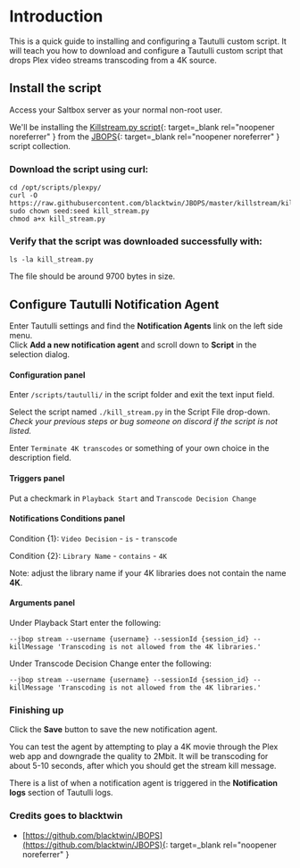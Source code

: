 # Introduction
This is a quick guide to installing and configuring a Tautulli custom script. It will teach you how to download and configure a Tautulli custom script that drops Plex video streams transcoding from a 4K source.

## Install the script
Access your Saltbox server as your normal non-root user.

We'll be installing the [Killstream.py script](https://github.com/blacktwin/JBOPS/tree/master/killstream){: target=_blank rel="noopener noreferrer" } from the [JBOPS](https://github.com/blacktwin/JBOPS){: target=_blank rel="noopener noreferrer" } script collection.

### Download the script using curl:
```shell
cd /opt/scripts/plexpy/
curl -O https://raw.githubusercontent.com/blacktwin/JBOPS/master/killstream/kill_stream.py
sudo chown seed:seed kill_stream.py
chmod a+x kill_stream.py
```

### Verify that the script was downloaded successfully with:
```
ls -la kill_stream.py
```

The file should be around 9700 bytes in size.

## Configure Tautulli Notification Agent
Enter Tautulli settings and find the **Notification Agents** link on the left side menu.\
Click **Add a new notification agent** and scroll down to **Script** in the selection dialog.

#### Configuration panel
Enter `/scripts/tautulli/` in the script folder and exit the text input field.

Select the script named `./kill_stream.py` in the Script File drop-down.\
_Check your previous steps or bug someone on discord if the script is not listed._

Enter `Terminate 4K transcodes` or something of your own choice in the description field.

#### Triggers panel

Put a checkmark in `Playback Start` and `Transcode Decision Change`

#### Notifications Conditions panel

Condition {1}: `Video Decision` - `is` - `transcode`

Condition {2}: `Library Name` - `contains` - `4K`

Note: adjust the library name if your 4K libraries does not contain the name **4K**.

#### Arguments panel

Under Playback Start enter the following:
```
--jbop stream --username {username} --sessionId {session_id} --killMessage 'Transcoding is not allowed from the 4K libraries.'
```
Under Transcode Decision Change enter the following:
```
--jbop stream --username {username} --sessionId {session_id} --killMessage 'Transcoding is not allowed from the 4K libraries.'
```

### Finishing up
Click the **Save** button to save the new notification agent.

You can test the agent by attempting to play a 4K movie through the Plex web app and downgrade the quality to 2Mbit. It will be transcoding for about 5-10 seconds, after which you should get the stream kill message.

There is a list of when a notification agent is triggered in the **Notification logs** section of Tautulli logs.

### Credits goes to blacktwin
* [https://github.com/blacktwin/JBOPS](https://github.com/blacktwin/JBOPS){: target=_blank rel="noopener noreferrer" }
